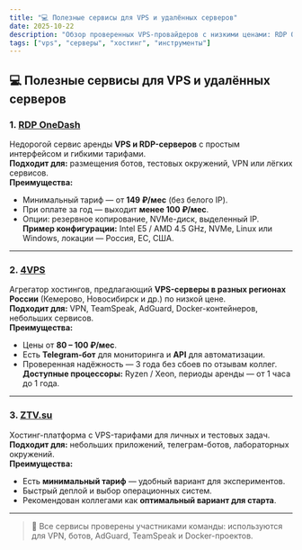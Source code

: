 ```yaml
---
title: "💻 Полезные сервисы для VPS и удалённых серверов"
date: 2025-10-22
description: "Обзор проверенных VPS-провайдеров с низкими ценами: RDP OneDash, 4VPS, ZTV.su для ботов, VPN и тестовых окружений."
tags: ["vps", "серверы", "хостинг", "инструменты"]
---
```


## 💻 Полезные сервисы для VPS и удалённых серверов

### 1. [RDP OneDash](https://rdp-onedash.ru/#prices)
Недорогой сервис аренды **VPS и RDP-серверов** с простым интерфейсом и гибкими тарифами.  
**Подходит для:** размещения ботов, тестовых окружений, VPN или лёгких сервисов.  
**Преимущества:**
- Минимальный тариф — от **149 ₽/мес** (без белого IP).  
- При оплате за год — выходит **менее 100 ₽/мес**.  
- Опции: резервное копирование, NVMe-диск, выделенный IP.  
**Пример конфигурации:** Intel E5 / AMD 4.5 GHz, NVMe, Linux или Windows, локации — Россия, ЕС, США.

---

### 2. [4VPS](https://4vps.su)
Агрегатор хостингов, предлагающий **VPS-серверы в разных регионах России** (Кемерово, Новосибирск и др.) по низкой цене.  
**Подходит для:** VPN, TeamSpeak, AdGuard, Docker-контейнеров, небольших сервисов.  
**Преимущества:**
- Цены от **80 – 100 ₽/мес**.  
- Есть **Telegram-бот** для мониторинга и **API** для автоматизации.  
- Проверенная надёжность — 3 года без сбоев по отзывам коллег.  
**Доступные процессоры:** Ryzen / Xeon, периоды аренды — от 1 часа до 1 года.

---

### 3. [ZTV.su](https://ztv.su)
Хостинг-платформа с VPS-тарифами для личных и тестовых задач.  
**Подходит для:** небольших приложений, телеграм-ботов, лабораторных окружений.  
**Преимущества:**
- Есть **минимальный тариф** — удобный вариант для экспериментов.  
- Быстрый деплой и выбор операционных систем.  
- Рекомендован коллегами как **оптимальный вариант для старта**.

---

> 💬 Все сервисы проверены участниками команды: используются для VPN, ботов, AdGuard, TeamSpeak и Docker-проектов.
